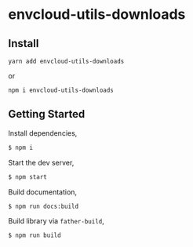# envcloud-utils-downloads

## Install

```
yarn add envcloud-utils-downloads
```

or

```
npm i envcloud-utils-downloads
```
## Getting Started

Install dependencies,

```bash
$ npm i
```

Start the dev server,

```bash
$ npm start
```

Build documentation,

```bash
$ npm run docs:build
```

Build library via `father-build`,

```bash
$ npm run build
```
